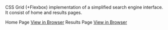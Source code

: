CSS Grid (+Flexbox) implementation of a simplified search engine interface. It consist of home and results pages.

Home Page [View in Browser](https://edmtrv.github.io/search-engine-homepage/)
Results Page [View in Browser](https://edmtrv.github.io/search-engine-homepage/result.html)
